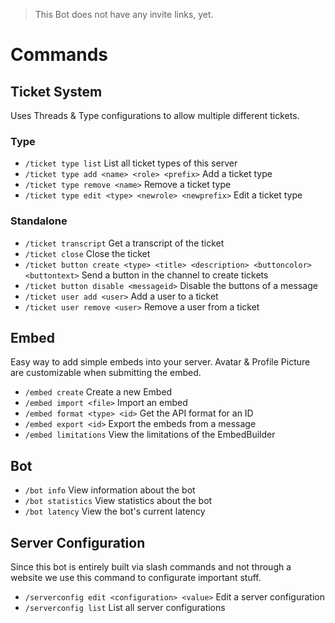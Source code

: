 > This Bot does not have any invite links, yet.

# Commands
## Ticket System
Uses Threads & Type configurations to allow multiple different tickets.
### Type
- `/ticket type list` List all ticket types of this server
- `/ticket type add <name> <role> <prefix>` Add a ticket type
- `/ticket type remove <name>` Remove a ticket type
- `/ticket type edit <type> <newrole> <newprefix>` Edit a ticket type
### Standalone
- `/ticket transcript` Get a transcript of the ticket
- `/ticket close` Close the ticket
- `/ticket button create <type> <title> <description> <buttoncolor> <buttontext>` Send a button in the channel to create tickets
- `/ticket button disable <messageid>` Disable the buttons of a message
- `/ticket user add <user>` Add a user to a ticket
- `/ticket user remove <user>` Remove a user from a ticket

## Embed
Easy way to add simple embeds into your server. Avatar & Profile Picture are customizable when submitting the embed.
- `/embed create` Create a new Embed
- `/embed import <file>` Import an embed
- `/embed format <type> <id>` Get the API format for an ID
- `/embed export <id>` Export the embeds from a message
- `/embed limitations` View the limitations of the EmbedBuilder

## Bot
- `/bot info` View information about the bot
- `/bot statistics` View statistics about the bot
- `/bot latency` View the bot's current latency

## Server Configuration
Since this bot is entirely built via slash commands and not through a website we use this command to configurate important stuff.
- `/serverconfig edit <configuration> <value>` Edit a server configuration
- `/serverconfig list` List all server configurations
